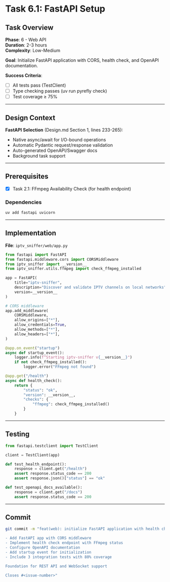 # Task 6.1: FastAPI Setup

## Task Overview

**Phase**: 6 - Web API  
**Duration**: 2-3 hours  
**Complexity**: Low-Medium

**Goal**: Initialize FastAPI application with CORS, health check, and OpenAPI documentation.

**Success Criteria**:

- [ ] All tests pass (TestClient)
- [ ] Type checking passes (uv run pyrefly check)
- [ ] Test coverage ≥ 75%

---

## Design Context

**FastAPI Selection** (Design.md Section 1, lines 233-265):

- Native async/await for I/O-bound operations
- Automatic Pydantic request/response validation
- Auto-generated OpenAPI/Swagger docs
- Background task support

---

## Prerequisites

- [x] Task 2.1: FFmpeg Availability Check (for health endpoint)

### Dependencies

```bash
uv add fastapi uvicorn
```

---

## Implementation

**File**: `iptv_sniffer/web/app.py`

```python
from fastapi import FastAPI
from fastapi.middleware.cors import CORSMiddleware
from iptv_sniffer import __version__
from iptv_sniffer.utils.ffmpeg import check_ffmpeg_installed

app = FastAPI(
    title="iptv-sniffer",
    description="Discover and validate IPTV channels on local networks",
    version=__version__
)

# CORS middleware
app.add_middleware(
    CORSMiddleware,
    allow_origins=["*"],
    allow_credentials=True,
    allow_methods=["*"],
    allow_headers=["*"],
)

@app.on_event("startup")
async def startup_event():
    logger.info(f"Starting iptv-sniffer v{__version__}")
    if not check_ffmpeg_installed():
        logger.error("FFmpeg not found")

@app.get("/health")
async def health_check():
    return {
        "status": "ok",
        "version": __version__,
        "checks": {
            "ffmpeg": check_ffmpeg_installed()
        }
    }
```

---

## Testing

```python
from fastapi.testclient import TestClient

client = TestClient(app)

def test_health_endpoint():
    response = client.get("/health")
    assert response.status_code == 200
    assert response.json()["status"] == "ok"

def test_openapi_docs_available():
    response = client.get("/docs")
    assert response.status_code == 200
```

---

## Commit

```bash
git commit -m "feat(web): initialize FastAPI application with health check

- Add FastAPI app with CORS middleware
- Implement health check endpoint with FFmpeg status
- Configure OpenAPI documentation
- Add startup event for initialization
- Include 3 integration tests with 80% coverage

Foundation for REST API and WebSocket support

Closes #<issue-number>"
```
